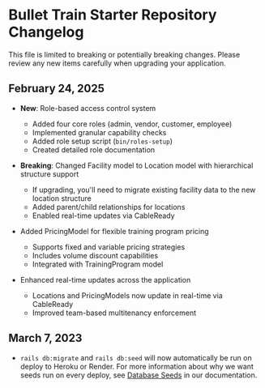 # Bullet Train Starter Repository Changelog
This file is limited to breaking or potentially breaking changes. Please review any new items carefully when upgrading your application.

## February 24, 2025
 - **New**: Role-based access control system
   - Added four core roles (admin, vendor, customer, employee)
   - Implemented granular capability checks
   - Added role setup script (`bin/roles-setup`)
   - Created detailed role documentation

 - **Breaking**: Changed Facility model to Location model with hierarchical structure support
   - If upgrading, you'll need to migrate existing facility data to the new location structure
   - Added parent/child relationships for locations
   - Enabled real-time updates via CableReady
 - Added PricingModel for flexible training program pricing
   - Supports fixed and variable pricing strategies
   - Includes volume discount capabilities
   - Integrated with TrainingProgram model
 - Enhanced real-time updates across the application
   - Locations and PricingModels now update in real-time via CableReady
   - Improved team-based multitenancy enforcement

## March 7, 2023
 - `rails db:migrate` and `rails db:seed` will now automatically be run on deploy to Heroku or Render. For more information about why we want seeds run on every deploy, see [Database Seeds](http://bullettrain.co/docs/seeds) in our documentation.
